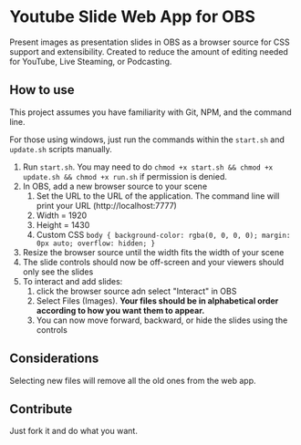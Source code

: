 # Youtube Slide Web App for OBS
Present images as presentation slides in OBS as a browser source for CSS support and extensibility. Created to reduce the amount of editing needed for YouTube, Live Steaming, or Podcasting.
## How to use
This project assumes you have familiarity with Git, NPM, and the command line.


For those using windows, just run the commands within the `start.sh` and `update.sh` scripts manually.

1. Run `start.sh`. You may need to do `chmod +x start.sh && chmod +x update.sh && chmod +x run.sh` if permission is denied.
2. In OBS, add a new browser source to your scene
   1. Set the URL to the URL of the application. The command line will print your URL (http://localhost:7777)
   2. Width = 1920
   3. Height = 1430
   4. Custom CSS ```body { background-color: rgba(0, 0, 0, 0); margin: 0px auto; overflow: hidden; }```
3. Resize the browser source until the width fits the width of your scene
4. The slide controls should now be off-screen and your viewers should only see the slides
5. To  interact and add slides:
   1. click the browser source adn select "Interact" in OBS
   2. Select Files (Images). **Your files should be in alphabetical order according to how you want them to appear.**
   3. You can now move forward, backward, or hide the slides using the controls

## Considerations
Selecting new files will remove all the old ones from the web app. 

## Contribute

Just fork it and do what you want.
  
